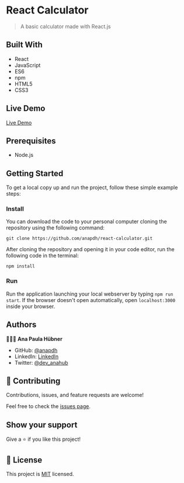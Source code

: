 # React Calculator
> A basic calculator made with React.js
## Built With

- React
- JavaScript
- ES6
- npm
- HTML5
- CSS3
## Live Demo

[Live Demo](https://ana-react-calculator.herokuapp.com/)

## Prerequisites

- Node.js

## Getting Started

To get a local copy up and run the project, follow these simple example steps:

### Install

You can download the code to your personal computer cloning the repository using the following command:

```
git clone https://github.com/anapdh/react-calculator.git
```

After cloning the repository and opening it in your code editor, run the following code in the terminal:

```
npm install
```

### Run

Run the application launching your local webserver by typing `npm run start`. If the browser doesn't open automatically, open `localhost:3000` inside your browser.

## Authors

👩🏼‍💻 **Ana Paula Hübner**

- GitHub: [@anapdh](https://github.com/anapdh)
- LinkedIn: [LinkedIn](https://www.linkedin.com/in/anapdh)
- Twitter: [@dev_anahub](https://twitter.com/dev_anahub)

## 🤝 Contributing

Contributions, issues, and feature requests are welcome!

Feel free to check the [issues page](https://github.com/anapdh/weather-app/issues).

## Show your support

Give a ⭐️ if you like this project!

## 📝 License

This project is [MIT](https://github.com/anapdh/weather-app/blob/develop/LICENSE.md) licensed.